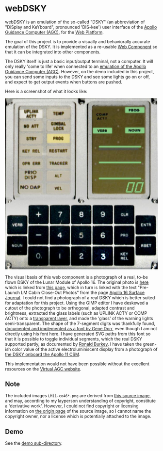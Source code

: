 # webDSKY

webDSKY is an emulation of the so-called "DSKY" (an abbreviation of "DiSplay and KeYboard",
pronounced 'DIS-kee') user interface of the [Apollo Guidance Computer
(AGC)](https://en.wikipedia.org/wiki/Apollo_Guidance_Computer), for the [Web
Platform](https://en.wikipedia.org/wiki/Web_platform).

The goal of this project is to provide a visually and behaviorally accurate emulation
of the DSKY. It is implemented as a re-usable [Web
Component](https://developer.mozilla.org/en-US/docs/Web/Web_Components) so that it can be integrated
into other components.

The DSKY itself is just a basic input/output terminal, not a computer. It will only really 'come
to life' when connected to an [emulation of the Apollo Guidance Computer
(AGC)](https://github.com/michaelfranzl/webAGC). However, on the demo included in this project, you
can send some inputs to the DSKY and see some lights go on or off, and expect to get output events
when buttons are pushed.

Here is a screenshot of what it looks like:

![screenshot](screenshot.jpg)

The visual basis of this web component is a photograph of a real, to-be flown DSKY of the Lunar
Module of Apollo 16. The original photo is [here](https://www.hq.nasa.gov/alsj/a16/LM11-co46.jpg)
which is linked from [this page](https://www.hq.nasa.gov/alsj/a16/a16LMCloseOutPhotos.html), which
in turn is linked with the text "Pre-Launch LM Cabin Close-Out Photos" from the page [Apollo 16
Surface Journal](https://www.hq.nasa.gov/alsj/a16/a16.html). I could not find a photograph of a real
DSKY which is better suited for adaptation for this project. Using the GIMP editor I have deskewed a
cutout of the photograph to be orthogonal, adapted contrast and brightness, extracted the glass
labels (such as UPLINK ACTY or COMP ACTY) onto a [transparent layer](../LM11-co46-dsky-overlay.png),
and made the 'glass' of the warning lights semi-transparent. The shape of the 7-segment digits was
thankfully found, [documented and implemented as a font by Gene
Dorr](https://github.com/ehdorrii/dsky-fonts), even though I am not directly using his font here. I
have generated SVG paths from this font so that it is possible to toggle individual segments, which
the real DSKY supported partly, as documented by [Ronald
Burkey](https://www.ibiblio.org/apollo/developer.html#Table_of_IO_Channels). I have taken the
green-ish color value of the active electroluminiscent display from a photograph of [the DSKY
onboard the Apollo 11 CSM](https://www.hq.nasa.gov/alsj/a11/AS11-36-5388.jpg).

This implementation would not have been possible without the excellent resources on the [Virtual AGC
website](https://www.ibiblio.org/apollo).


## Note

The included images `LM11-co46*.png` are derived from [this source
image](https://www.hq.nasa.gov/alsj/a16/LM11-co46.jpg), and may, according to my layperson
understanding of copyright, constitute a 'derivative work'. However, I could not find
copyright or licensing information on [the origin
page](https://www.hq.nasa.gov/alsj/a16/a16LMCloseOutPhotos.html) of the source image, so I cannot
name the copyright owner, nor a license which is potentially attached to the image.


## Demo

See the [demo sub-directory](./demo).
